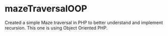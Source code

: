 # mazeTraversalOOP
Created a simple Maze traversal in PHP to better understand and implement recursion. This one is using Object Oriented PHP.
